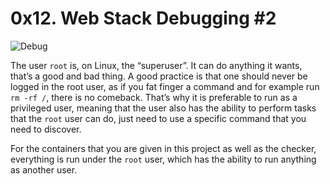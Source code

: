# 0x12. Web Stack Debugging #2

![Debug](https://s3.amazonaws.com/alx-intranet.hbtn.io/uploads/medias/2020/9/eaeff07a715ff880b1ceb8e863a1d141a74a7f85.png?X-Amz-Algorithm=AWS4-HMAC-SHA256&X-Amz-Credential=AKIARDDGGGOUSBVO6H7D%2F20230718%2Fus-east-1%2Fs3%2Faws4_request&X-Amz-Date=20230718T024646Z&X-Amz-Expires=86400&X-Amz-SignedHeaders=host&X-Amz-Signature=43eb824aa1011a6e0f05096985a5d32ce52925baff430093153b34a0b0536f73)

The user `root` is, on Linux, the “superuser”. It can do anything it wants, that’s a good and bad thing. A good practice is that one should never be logged in the root user, as if you fat finger a command and for example run `rm -rf /`, there is no comeback. That’s why it is preferable to run as a privileged user, meaning that the user also has the ability to perform tasks that the `root` user can do, just need to use a specific command that you need to discover.

For the containers that you are given in this project as well as the checker, everything is run under the `root` user, which has the ability to run anything as another user.
